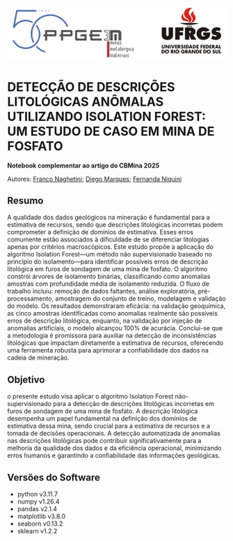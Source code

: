 <div style="text-align:center;">
    <img src="img/PPGE3M_UFRGS_logo.png" alt="Logo PPGE3M-UFRGS" width="600px">
</div>

# DETECÇÃO DE DESCRIÇÕES LITOLÓGICAS ANÔMALAS UTILIZANDO ISOLATION FOREST: UM ESTUDO DE CASO EM MINA DE FOSFATO

**Notebook complementar ao artigo do CBMina 2025**

Autores: [Franco Naghetini](www.linkedin.com/in/fnaghetini); [Diego Marques](https://www.linkedin.com/in/diego-machado-marques-7336852b/); [Fernanda Niquini](https://www.linkedin.com/in/fernanda-gontijo-fernandes-niquini-0a6a7698/)

## Resumo
A qualidade dos dados geológicos na mineração é fundamental para a estimativa de recursos, sendo que descrições litológicas incorretas podem comprometer a definição de domínios de estimativa. Esses erros comumente estão associados à dificuldade de se diferenciar litologias apenas por critérios macroscópicos. Este estudo propõe a aplicação do algoritmo Isolation Forest—um método não supervisionado baseado no princípio do isolamento—para identificar possíveis erros de descrição litológica em furos de sondagem de uma mina de fosfato. O algoritmo constrói árvores de isolamento binárias, classificando como anomalias amostras com profundidade média de isolamento reduzida. O fluxo de trabalho incluiu: remoção de dados faltantes, análise exploratória, pré-processamento, amostragem do conjunto de treino, modelagem e validação do modelo. Os resultados demonstraram eficácia: na 
validação geoquímica, as cinco amostras identificadas como anomalias realmente são possíveis erros de descrição litológica, enquanto, na validação por injeção de anomalias artificiais, o modelo alcançou 100% de acurácia. Conclui-se que a metodologia é promissora para auxiliar na detecção de inconsistências litológicas que impactam diretamente a estimativa de recursos, oferecendo uma ferramenta robusta para aprimorar a confiabilidade dos dados na cadeia de mineração.

## Objetivo
o presente estudo visa aplicar o algoritmo Isolation Forest não-supervisionado para a detecção de descrições litológicas incorretas em furos de sondagem de uma mina de fosfato. A descrição litológica desempenha um papel fundamental na definição dos domínios de estimativa dessa mina, sendo crucial para a estimativa de recursos e a tomada de decisões operacionais. A detecção automatizada de anomalias nas descrições litológicas pode contribuir significativamente para a melhoria da qualidade dos dados e da eficiência operacional, minimizando erros humanos e garantindo a confiabilidade das informações geológicas.

## Versões do Software
- python v3.11.7
- numpy v1.26.4
- pandas v2.1.4
- matplotlib v3.8.0
- seaborn v0.13.2
- sklearn v1.2.2